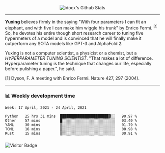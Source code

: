 <div align="center">
    <img align="center" src="https://github-readme-stats.vercel.app/api?username=idocx&show_icons=true&count_private=true&hide_border=true" alt="idocx's Github Stats"></img>
</div>

---

**Yuxing** believes firmly in the saying "With four parameters I can fit an elephant, and with five I can make him wiggle his trunk" by Enrico Fermi. <sup>[1]</sup> So, he devotes his entire though short research career to tuning five hypermeters of a model and is convinced that he will finally make it outperform any SOTA models like GPT-3 and AlphaFold 2.

Yuxing is not a computer scientist, a physicist or a chemist, but a *HYPERPARAMETER TUNING SCIENTIST*. "That makes a lot of difference. Hyperparameter tuning is the technique that changes our life, especially before pulishing a paper.", he said.

[1] Dyson, F. A meeting with Enrico Fermi. Nature 427, 297 (2004).


---

### 📊 Weekly development time
<!--START_SECTION:waka-->
```text
Week: 17 April, 2021 - 24 April, 2021

Python   25 hrs 31 mins  ██████████████████████▓░░   90.97 % 
Other    57 mins         █░░░░░░░░░░░░░░░░░░░░░░░░   03.40 % 
YAML     30 mins         ▒░░░░░░░░░░░░░░░░░░░░░░░░   01.79 % 
TOML     16 mins         ▒░░░░░░░░░░░░░░░░░░░░░░░░   00.98 % 
Rust     15 mins         ▒░░░░░░░░░░░░░░░░░░░░░░░░   00.91 % 
```
<!--END_SECTION:waka-->

### 

![Visitor Badge](https://visitor-badge.laobi.icu/badge?page_id=idocx.idocx)
